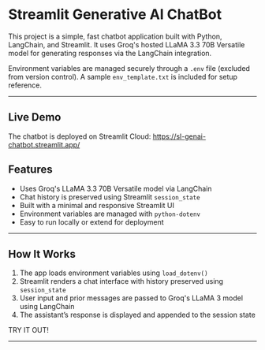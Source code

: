 # Streamlit Generative AI ChatBot

This project is a simple, fast chatbot application built with Python, LangChain, and Streamlit. It uses Groq's hosted LLaMA 3.3 70B Versatile model for generating responses via the LangChain integration.

Environment variables are managed securely through a `.env` file (excluded from version control). A sample `env_template.txt` is included for setup reference.

---
## Live Demo

The chatbot is deployed on Streamlit Cloud:
https://sl-genai-chatbot.streamlit.app/
## Features

- Uses Groq's LLaMA 3.3 70B Versatile model via LangChain
- Chat history is preserved using Streamlit `session_state`
- Built with a minimal and responsive Streamlit UI
- Environment variables are managed with `python-dotenv`
- Easy to run locally or extend for deployment

---
## How It Works

1. The app loads environment variables using `load_dotenv()`
2. Streamlit renders a chat interface with history preserved using `session_state`
3. User input and prior messages are passed to Groq's LLaMA 3 model using LangChain
4. The assistant’s response is displayed and appended to the session state

TRY IT OUT! 

---
